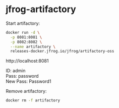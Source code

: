 # jfrog-artifactory

Start artifactory:
```bash
docker run -d \
  -p 8081:8081 \
  -p 8082:8082 \
  --name artifactory \
  releases-docker.jfrog.io/jfrog/artifactory-oss
```

http://localhost:8081

ID: admin \
Pass: password \
New Pass: Password1

Remove artifactory:
```bash
docker rm -f artifactory
```
